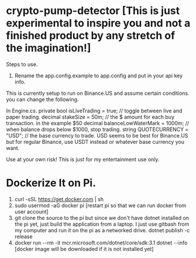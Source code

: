 # crypto-pump-detector [This is just experimental to inspire you and not a finished product by any stretch of the imagination!]

Steps to use.
1.  Rename the app.config.example to app.config and put in your api key info.

This is currently setup to run on Binance.US and assume certain conditions.  you can change the following.

In Engine.cs.
        private bool isLiveTrading = true;  // toggle between live and paper trading.
        decimal stakeSize = 50m;            // the $ amount for each buy transaction. in the example $50
        decimal balanceLowWaterMark = 1000m;  // when balance drops below $1000, stop trading.
        string QUOTECURRENCY = "USD"; // the base currency to trade.  USD seems to be best for Binance.US but for regular Binance, use USDT instead or whatever base currency you want.
        
        
   Use at your own risk!  This is just for my entertainment use only.


# Dockerize It on Pi.

1.  curl -sSL https://get.docker.com | sh
2.  sudo usermod -aG docker pi [restart pi so that we can run docker from user account]
3.  git clone the source to the pi but since we don't have dotnet installed on the pi yet, just build the application from a laptop.  I just use gitbash from my computer and run it on the pi as a networked drive.
  dotnet publish -c release
4. docker run --rm -it mcr.microsoft.com/dotnet/core/sdk:3.1 dotnet --info [docker image will be downloaded if it is not installed yet]
